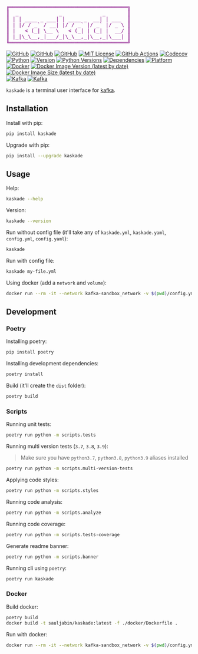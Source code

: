 <pre style="font-family:Menlo,'DejaVu Sans Mono',consolas,'Courier New',monospace">
<span style="color: #800080; text-decoration-color: #800080">╔══════════════════════════════════════╗</span>
<span style="color: #800080; text-decoration-color: #800080">║</span> <span style="color: #800080; text-decoration-color: #800080"> _             _             _      </span> <span style="color: #800080; text-decoration-color: #800080">║</span>
<span style="color: #800080; text-decoration-color: #800080">║</span> <span style="color: #800080; text-decoration-color: #800080">| | ____ _ ___| | ____ _  __| | ___ </span> <span style="color: #800080; text-decoration-color: #800080">║</span>
<span style="color: #800080; text-decoration-color: #800080">║</span> <span style="color: #800080; text-decoration-color: #800080">| |/ / _` / __| |/ / _` |/ _` |/ _ \</span> <span style="color: #800080; text-decoration-color: #800080">║</span>
<span style="color: #800080; text-decoration-color: #800080">║</span> <span style="color: #800080; text-decoration-color: #800080">|   &lt; (_| \__ \   &lt; (_| | (_| |  __/</span> <span style="color: #800080; text-decoration-color: #800080">║</span>
<span style="color: #800080; text-decoration-color: #800080">║</span> <span style="color: #800080; text-decoration-color: #800080">|_|\_\__,_|___/_|\_\__,_|\__,_|\___|</span> <span style="color: #800080; text-decoration-color: #800080">║</span>
<span style="color: #800080; text-decoration-color: #800080">╚══════════════════════════════════════╝</span>
</pre>

<a href="https://github.com"><img alt="GitHub" src="https://img.shields.io/badge/-github-orange?logo=github&logoColor=white"></a>
<a href="https://github.com/sauljabin/kaskade"><img alt="GitHub" src="https://img.shields.io/badge/status-wip-orange"></a>
<a href="https://github.com/sauljabin/kaskade"><img alt="GitHub" src="https://badges.pufler.dev/updated/sauljabin/kaskade?label=updated"></a>
<a href="https://github.com/sauljabin/kaskade/blob/main/LICENSE"><img alt="MIT License" src="https://img.shields.io/github/license/sauljabin/kaskade"></a>
<a href="https://github.com/sauljabin/kaskade/actions"><img alt="GitHub Actions" src="https://img.shields.io/github/checks-status/sauljabin/kaskade/main?label=tests"></a>
<a href="https://app.codecov.io/gh/sauljabin/kaskade"><img alt="Codecov" src="https://img.shields.io/codecov/c/github/sauljabin/kaskade"></a>
<br>
<a href="https://www.python.org/"><img alt="Python" src="https://img.shields.io/badge/-python-success?logo=python&logoColor=white"></a>
<a href="https://pypi.org/project/kaskade"><img alt="Version" src="https://img.shields.io/pypi/v/kaskade"></a>
<a href="https://pypi.org/project/kaskade"><img alt="Python Versions" src="https://img.shields.io/pypi/pyversions/kaskade"></a>
<a href="https://libraries.io/pypi/kaskade"><img alt="Dependencies" src="https://img.shields.io/librariesio/release/pypi/kaskade"></a>
<a href="https://pypi.org/project/kaskade"><img alt="Platform" src="https://img.shields.io/badge/platform-linux%20%7C%20osx-blueviolet"></a>
<br>
<a href="https://www.docker.com/"><img alt="Docker" src="https://img.shields.io/badge/-docker-blue?logo=docker&logoColor=white"></a>
<a href="https://hub.docker.com/r/sauljabin/kaskade"><img alt="Docker Image Version (latest by date)" src="https://img.shields.io/docker/v/sauljabin/kaskade"></a>
<a href="https://hub.docker.com/r/sauljabin/kaskade"><img alt="Docker Image Size (latest by date)" src="https://img.shields.io/docker/image-size/sauljabin/kaskade"></a>
<br>
<a href="https://kafka.apache.org/"><img alt="Kafka" src="https://img.shields.io/badge/-kafka-grey?logo=apache-kafka&logoColor=white"></a>
<a href="https://kafka.apache.org/"><img alt="Kafka" src="https://img.shields.io/badge/kafka-2.8%20%7C%203.0-blue"/></a>


`kaskade` is a terminal user interface for [kafka](https://kafka.apache.org/).

## Installation

Install with pip:
```sh
pip install kaskade
```

Upgrade with pip:
```sh
pip install --upgrade kaskade
```

## Usage

Help:
```sh
kaskade --help
```

Version:
```sh
kaskade --version
```

Run without config file (it'll take any of `kaskade.yml`, `kaskade.yaml`, `config.yml`, `config.yaml`):
```sh
kaskade
```

Run with config file:
```sh
kaskade my-file.yml
```

Using docker (add a `network` and `volume`):
```sh
docker run --rm -it --network kafka-sandbox_network -v $(pwd)/config.yml:/kaskade/config.yml sauljabin/kaskade:latest
```

## Development

### Poetry

Installing poetry:
```sh
pip install poetry
```

Installing development dependencies:
```sh
poetry install
```

Build (it'll create the `dist` folder):
```sh
poetry build
```

### Scripts

Running unit tests:
```sh
poetry run python -m scripts.tests
```

Running multi version tests (`3.7`, `3.8`, `3.9`):

> Make sure you have `python3.7`, `python3.8`, `python3.9` aliases installed

```sh
poetry run python -m scripts.multi-version-tests
```

Applying code styles:
```sh
poetry run python -m scripts.styles
```

Running code analysis:
```sh
poetry run python -m scripts.analyze
```

Running code coverage:
```sh
poetry run python -m scripts.tests-coverage
```

Generate readme banner:
```sh
poetry run python -m scripts.banner
```

Running cli using `poetry`:
```sh
poetry run kaskade
```

### Docker

Build docker:
```sh
poetry build
docker build -t sauljabin/kaskade:latest -f ./docker/Dockerfile .
```

Run with docker:
```sh
docker run --rm -it --network kafka-sandbox_network -v $(pwd)/config.yml:/kaskade/config.yml sauljabin/kaskade:latest
```
